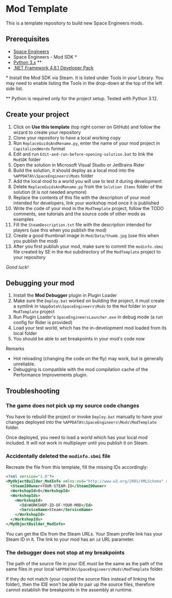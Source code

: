 # Mod Template

This is a template repository to build new Space Engineers mods.

## Prerequisites

- [Space Engineers](https://store.steampowered.com/app/244850/Space_Engineers/)
- Space Engineers - Mod SDK \*
- [Python 3.x](https://python.org) \**
- [.NET Framework 4.8.1 Developer Pack](https://dotnet.microsoft.com/en-us/download/dotnet-framework/net481)

\* Install the Mod SDK via Steam. It is listed under Tools in your Library. You may need to enable listing the Tools in the drop-down at the top of the left side list.

\** Python is required only for the project setup. Tested with Python 3.12.

## Create your project

1. Click on **Use this template** (top right corner on GitHub) and follow the wizard to create your repository
2. Clone your repository to have a local working copy
3. Run `ReplaceGuidsAndRename.py`, enter the name of your mod project in `CapitalizedWords` format
4. Edit and run `Edit-and-run-before-opening-solution.bat` to link the `ModSDK` folder 
5. Open the solution in Microsoft Visual Studio or JetBrains Rider
6. Build the solution, it should deploy as a local mod into the `%APPDATA%\SpaceEngineers\Mods` folder
7. Add the local mod to a world you will use to test it during development
8. Delete `ReplaceGuidsAndRename.py` from the `Solution Items` folder of the solution (it is not needed anymore)
9. Replace the contents of this file with the description of your mod intended for developers, link your workshop mod once it is published
10. Write the code of your mod in the `ModTemplate` project, follow the TODO comments, see tutorials and the source code of other mods as examples
11. Fill the `SteamDescription.txt` file with the description intended for players (use this when you publish the mod)
12. Create a good thumbnail image in `Mod/Data/thumb.jpg` (use this when you publish the mod)
13. After you first publish your mod, make sure to commit the `modinfo.sbmi` file created by SE in the `Mod` subdirectory of the `ModTemplate` project to your repository  

_Good luck!_

## Debugging your mod

1. Install the **Mod Debugger** plugin in Plugin Loader
2. Make sure the `Deploy.bat` worked on building the project, it must create a symlink in `%AppData%\SpaceEngineers\Mods` to the `Mod` folder in your `ModTemplate` project
3. Run Plugin Loader's `SpaceEngineersLauncher.exe` in debug mode (a run config for Rider is provided)
4. Load your test world, which has the in-development mod loaded from its local folder
5. You should be able to set breakpoints in your mod's code now

Remarks
- Hot reloading (changing the code on the fly) may work, but is generally unreliable.
- Debugging is compatible with the mod compilation cache of the Performance Improvements plugin.

## Troubleshooting

### The game does not pick up my source code changes

You have to rebuild the project or invoke `Deploy.bat` manually to have your changes
deployed into the `%APPDATA%\SpaceEngineers\Mods\ModTemplate` folder.

Once deployed, you need to load a world which has your local mod included. It will
not work in multiplayer until you publish it on Steam.

### Accidentally deleted the `modinfo.sbmi` file

Recreate the file from this template, fill the missing IDs accordingly:

```xml
<?xml version="1.0"?>
<MyObjectBuilder_ModInfo xmlns:xsd="http://www.w3.org/2001/XMLSchema" xmlns:xsi="http://www.w3.org/2001/XMLSchema-instance">
  <SteamIDOwner>YOUR-STEAM-ID</SteamIDOwner>
  <WorkshopId>0</WorkshopId>
  <WorkshopIds>
    <WorkshopId>
      <Id>WORKSHOP-ID-OF-YOUR-MOD</Id>
      <ServiceName>Steam</ServiceName>
    </WorkshopId>
  </WorkshopIds>
</MyObjectBuilder_ModInfo>
```

You can get the IDs from the Steam URLs. Your Steam profile link has your Steam ID in it. The link to your mod has an `id` URL parameter.

### The debugger does not stop at my breakpoints

The path of the source file in your IDE must be the same as the path of the same files in your local `%APPDATA%\SpaceEngineers\Mods\ModTemplate` folder.

If they do not match (your copied the source files instead of linking the folder), then the IDE won't be able to pair up the source files, therefore cannot establish the breakpoints in the assembly at runtime.